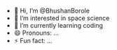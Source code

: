 - 👋 Hi, I’m @BhushanBorole
- 👀 I’m interested in space science
- 🌱 I’m currently learning coding
- 😄 Pronouns: ...
- ⚡ Fun fact: ...

<!---
BhushanBorole/BhushanBorole is a ✨ special ✨ repository because its `README.md` (this file) appears on your GitHub profile.
You can click the Preview link to take a look at your changes.
--->
